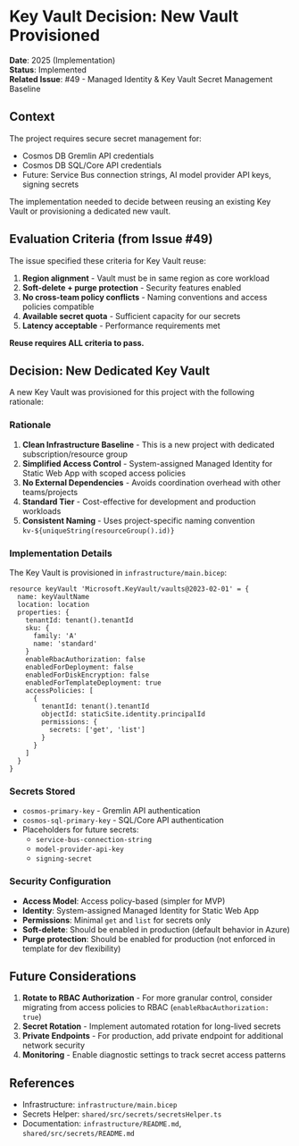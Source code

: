 # Key Vault Decision: New Vault Provisioned

**Date**: 2025 (Implementation)  
**Status**: Implemented  
**Related Issue**: #49 - Managed Identity & Key Vault Secret Management Baseline

## Context

The project requires secure secret management for:

- Cosmos DB Gremlin API credentials
- Cosmos DB SQL/Core API credentials
- Future: Service Bus connection strings, AI model provider API keys, signing secrets

The implementation needed to decide between reusing an existing Key Vault or provisioning a dedicated new vault.

## Evaluation Criteria (from Issue #49)

The issue specified these criteria for Key Vault reuse:

1. **Region alignment** - Vault must be in same region as core workload
2. **Soft-delete + purge protection** - Security features enabled
3. **No cross-team policy conflicts** - Naming conventions and access policies compatible
4. **Available secret quota** - Sufficient capacity for our secrets
5. **Latency acceptable** - Performance requirements met

**Reuse requires ALL criteria to pass.**

## Decision: New Dedicated Key Vault

A new Key Vault was provisioned for this project with the following rationale:

### Rationale

1. **Clean Infrastructure Baseline** - This is a new project with dedicated subscription/resource group
2. **Simplified Access Control** - System-assigned Managed Identity for Static Web App with scoped access policies
3. **No External Dependencies** - Avoids coordination overhead with other teams/projects
4. **Standard Tier** - Cost-effective for development and production workloads
5. **Consistent Naming** - Uses project-specific naming convention `kv-${uniqueString(resourceGroup().id)}`

### Implementation Details

The Key Vault is provisioned in `infrastructure/main.bicep`:

```bicep
resource keyVault 'Microsoft.KeyVault/vaults@2023-02-01' = {
  name: keyVaultName
  location: location
  properties: {
    tenantId: tenant().tenantId
    sku: {
      family: 'A'
      name: 'standard'
    }
    enableRbacAuthorization: false
    enabledForDeployment: false
    enabledForDiskEncryption: false
    enabledForTemplateDeployment: true
    accessPolicies: [
      {
        tenantId: tenant().tenantId
        objectId: staticSite.identity.principalId
        permissions: {
          secrets: ['get', 'list']
        }
      }
    ]
  }
}
```

### Secrets Stored

- `cosmos-primary-key` - Gremlin API authentication
- `cosmos-sql-primary-key` - SQL/Core API authentication
- Placeholders for future secrets:
    - `service-bus-connection-string`
    - `model-provider-api-key`
    - `signing-secret`

### Security Configuration

- **Access Model**: Access policy-based (simpler for MVP)
- **Identity**: System-assigned Managed Identity for Static Web App
- **Permissions**: Minimal `get` and `list` for secrets only
- **Soft-delete**: Should be enabled in production (default behavior in Azure)
- **Purge protection**: Should be enabled for production (not enforced in template for dev flexibility)

## Future Considerations

1. **Rotate to RBAC Authorization** - For more granular control, consider migrating from access policies to RBAC (`enableRbacAuthorization: true`)
2. **Secret Rotation** - Implement automated rotation for long-lived secrets
3. **Private Endpoints** - For production, add private endpoint for additional network security
4. **Monitoring** - Enable diagnostic settings to track secret access patterns

## References

- Infrastructure: `infrastructure/main.bicep`
- Secrets Helper: `shared/src/secrets/secretsHelper.ts`
- Documentation: `infrastructure/README.md`, `shared/src/secrets/README.md`
